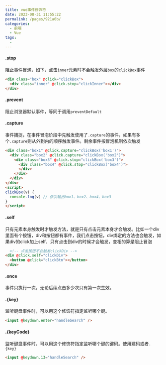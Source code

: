 ```yaml
---
title: vue事件修饰符
date: 2023-08-31 11:55:22
permalink: /pages/921a0b/
categories:
  - 前端
  - Vue
tags:
  - 
---
```

#### .stop
阻止事件冒泡，如下，点击`inner`元素时不会触发外层`box`的`clickBox`事件
```html
<div class="box" @click="clickBox">
  <div class="inner" @click.stop="clickInner"></div>
</div>
```

#### .prevent
阻止浏览器默认事件，等同于调用`preventDefault`

#### .capture
事件捕捉，在事件冒泡阶段中先触发使用了`.capture`的事件，如果有多个`.capture`则从外到内的顺序触发事件。剩余事件按冒泡机制依次触发
```html
<div class="box1" @click.capture="clickBox('box1')">
  <div class="box2" @click.capture="clickBox('box2')">
    <div class="box3" @click.stop="clickBox('box3')">
      <div class="box4" @click.stop="clickBox('box4')">
      </div>
    </div>
  </div>
</div>
<script>
clickBox(v) {
  console.log(v) // 依次输出box1、box2、box4、box3
}
</script>

```

#### .self
只有元素本身触发时才触发方法，就是只有点击元素本身才会触发。比如一个div里面有个按钮，div和按钮都有事件，我们点击按钮，div绑定的方法也会触发，如果div的click加上self，只有点击到div的时候才会触发，变相的算是阻止冒泡
```html
  <!-- 点击按钮不会触发clickDiv -->
<div @click.self="clickDiv">
  <button @click="clickBtn"></button>
</div>
```

#### .once
事件只执行一次，无论后续点击多少次只有第一次生效。

#### 

#### .{key}
监听键盘事件时，可以用这个修饰符指定监听哪个键。
```html
<input @keydown.enter="handleSearch" />
```

#### .{keyCode}
监听键盘事件时，可以用这个修饰符指定监听哪个键的键码。使用建码或者`.{key}`
```html
<input @keydown.13="handleSearch" />
```
